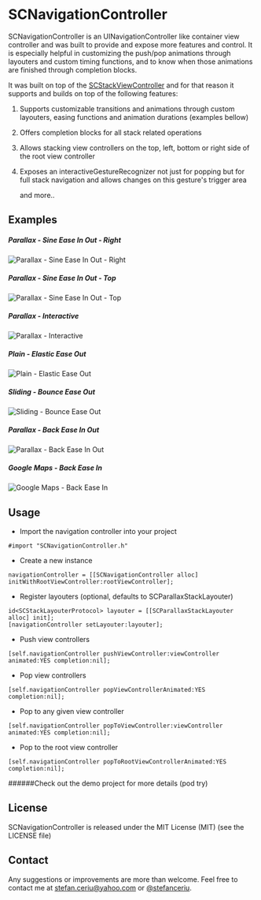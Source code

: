 # SCNavigationController

SCNavigationController is an UINavigationController like container view controller and was built to provide and expose more features and control. It is especially helpful in customizing the push/pop animations through layouters and custom timing functions, and to know when those animations are finished through completion blocks. 

It was built on top of the [SCStackViewController](https://github.com/stefanceriu/SCStackViewController) and for that reason it supports and builds on top of the following features:

1. Supports customizable transitions and animations through custom layouters, easing functions and animation durations (examples bellow)
2. Offers completion blocks for all stack related operations
3. Allows stacking view controllers on the top, left, bottom or right side of the root view controller
4. Exposes an interactiveGestureRecognizer not just for popping but for full stack navigation and allows changes on this gesture's trigger area

    and more..

## Examples

##### Parallax - Sine Ease In Out - Right

![Parallax - Sine Ease In Out - Right](https://dl.dropboxusercontent.com/u/12748201/Recordings/SCNavigationController/Parallax%20-%20Sine%20Ease%20In%20Out%20-%20Right.gif)

##### Parallax - Sine Ease In Out - Top

![Parallax - Sine Ease In Out - Top](https://dl.dropboxusercontent.com/u/12748201/Recordings/SCNavigationController/Parallax%20-%20Sine%20Ease%20In%20Out%20-%20Top.gif)

##### Parallax - Interactive

![Parallax - Interactive](https://dl.dropboxusercontent.com/u/12748201/Recordings/SCNavigationController/Parallax%20-%20Interactive.gif)

##### Plain - Elastic Ease Out

![Plain - Elastic Ease Out](https://dl.dropboxusercontent.com/u/12748201/Recordings/SCNavigationController/Plain%20-%20Elastic%20Ease%20Out.gif)

##### Sliding - Bounce Ease Out

![Sliding - Bounce Ease Out](https://dl.dropboxusercontent.com/u/12748201/Recordings/SCNavigationController/Sliding%20-%20Bounce%20Ease%20Out.gif)

##### Parallax - Back Ease In Out

![Parallax - Back Ease In Out](https://dl.dropboxusercontent.com/u/12748201/Recordings/SCNavigationController/Parallax%20-%20Back%20Ease%20In%20Out.gif)

##### Google Maps - Back Ease In

![Google Maps - Back Ease In](https://dl.dropboxusercontent.com/u/12748201/Recordings/SCNavigationController/Google%20Maps%20-%20Back%20Ease%20In.gif)

## Usage

- Import the navigation controller into your project

```
#import "SCNavigationController.h"
```

- Create a new instance

```
navigationController = [[SCNavigationController alloc] initWithRootViewController:rootViewController];
```
 
- Register layouters (optional, defaults to SCParallaxStackLayouter)

```
id<SCStackLayouterProtocol> layouter = [[SCParallaxStackLayouter alloc] init];
[navigationController setLayouter:layouter];
```

- Push view controllers

```
[self.navigationController pushViewController:viewController animated:YES completion:nil];
```

- Pop view controllers

```
[self.navigationController popViewControllerAnimated:YES completion:nil];
```

- Pop to any given view controller

```
[self.navigationController popToViewController:viewController animated:YES completion:nil];
```

- Pop to the root view controller

```
[self.navigationController popToRootViewControllerAnimated:YES completion:nil];
```

######Check out the demo project for more details (pod try)

## License
SCNavigationController is released under the MIT License (MIT) (see the LICENSE file)

## Contact
Any suggestions or improvements are more than welcome.
Feel free to contact me at [stefan.ceriu@yahoo.com](mailto:stefan.ceriu@yahoo.com) or [@stefanceriu](https://twitter.com/stefanceriu).